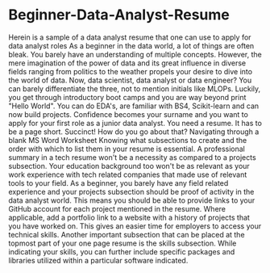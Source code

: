 # Beginner-Data-Analyst-Resume
Herein is a sample of a data analyst resume that one can use to apply for data analyst roles
As a beginner in the data world, a lot of things are often bleak. You barely have an understanding of multiple concepts. However, the mere imagination of the power of data and its great influence in diverse fields ranging from politics to the weather propels your desire to dive into the world of data. Now, data scientist, data analyst or data engineer? You can barely differentiate the three, not to mention initials like MLOPs. Luckily, you get through introductory boot camps and you are way beyond print "Hello World". You can do EDA's, are familiar with BS4, Scikit-learn and can now build projects. Confidence becomes your surname and you want to apply for your first role as a junior data analyst. You need a resume. It has to be a page short. Succinct! How do you go about that?
Navigating through a blank MS Word Worksheet
Knowing what subsections to create and the order with which to list them in your resume is essential. A professional summary in a tech resume won't be a necessity as compared to a projects subsection. Your education background too won't be as relevant as your work experience with tech related companies that made use of relevant tools to your field. As a beginner, you barely have any field related experience and your projects subsection should be proof of activity in the data analyst world. This means you should be able to provide links to your GitHub account for each project mentioned in the resume. Where applicable, add a portfolio link to a website with a history of projects that you have worked on. This gives an easier time for employers to access your technical skills. Another important subsection that can be placed at the topmost part of your one page resume is the skills subsection. While indicating your skills, you can further include specific packages and libraries utilized within a particular software indicated.
